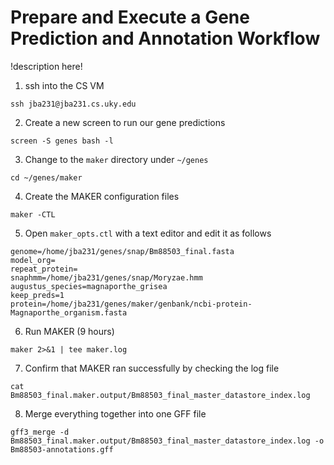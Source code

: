 # Prepare and Execute a Gene Prediction and Annotation Workflow

!description here!

1. ssh into the CS VM

```
ssh jba231@jba231.cs.uky.edu
```

2. Create a new screen to run our gene predictions

```
screen -S genes bash -l
```

3. Change to the `maker` directory under `~/genes`

```
cd ~/genes/maker
```

4. Create the MAKER configuration files

```
maker -CTL
```

5. Open `maker_opts.ctl` with a text editor and edit it as follows

```
genome=/home/jba231/genes/snap/Bm88503_final.fasta
model_org=
repeat_protein=
snaphmm=/home/jba231/genes/snap/Moryzae.hmm
augustus_species=magnaporthe_grisea
keep_preds=1
protein=/home/jba231/genes/maker/genbank/ncbi-protein-Magnaporthe_organism.fasta
```

6. Run MAKER (9 hours)

```
maker 2>&1 | tee maker.log
```

7. Confirm that MAKER ran successfully by checking the log file

```
cat Bm88503_final.maker.output/Bm88503_final_master_datastore_index.log
```

8. Merge everything together into one GFF file

```
gff3_merge -d Bm88503_final.maker.output/Bm88503_final_master_datastore_index.log -o Bm88503-annotations.gff
```
